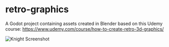 # retro-graphics
A Godot project containing assets created in Blender based on this Udemy course: https://www.udemy.com/course/how-to-create-retro-3d-graphics/

![Knight Screenshot](https://drive.google.com/uc?id=19jd1q4jgg2GklsWvwC55OfDgolTUXH_X)
